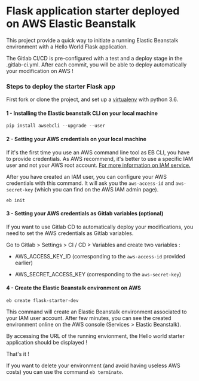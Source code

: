 # Flask application starter deployed on AWS Elastic Beanstalk

This project provide a quick way to initiate a running Elastic Beanstalk environment with a Hello World Flask application.

The Gitlab CI/CD is pre-configured with a test and a deploy stage in the .gitlab-ci.yml. After each commit, you will be able to deploy automatically your modification on AWS !

### Steps to deploy the starter Flask app

First fork or clone the project, and set up a [virtualenv](https://virtualenv.pypa.io/en/stable/) with python 3.6.

#### 1 - Installing the Elastic beanstalk CLI on your local machine

```
pip install awsebcli --upgrade --user
```

#### 2 - Setting your AWS credentials on your local machine

If it's the first time you use an AWS command line tool as EB CLI, you have to provide credentials. As AWS recommend, it's better to use a specific IAM user and not your AWS root account. 
[For more information on IAM service.](https://docs.aws.amazon.com/IAM/latest/UserGuide/introduction.html)

After you have created an IAM user, you can configure your AWS credentials with this command. It will ask you the `aws-access-id` and `aws-secret-key` (which you can find on the AWS IAM admin page).

```
eb init
```

#### 3 - Setting your AWS credentials as Gitlab variables (optional)

If you want to use Gitlab CD to automatically deploy your modifications, you need to set the AWS credentials as Gitlab variables.

Go to Gitlab > Settings > CI / CD > Variables and create two variables : 

- AWS_ACCESS_KEY_ID (corresponding to the `aws-access-id` provided earlier)

- AWS_SECRET_ACCESS_KEY (corresponding to the `aws-secret-key`)

#### 4 - Create the Elastic Beanstalk environment on AWS

```
eb create flask-starter-dev
```

This command will create an Elastic Beanstalk environment associated to your IAM user account. After few minutes, you can see the created environment online on the AWS console (Services > Elastic Beanstalk).

By accessing the URL of the running envionment, the Hello world starter application should be displayed !

That's it ! 

If you want to delete your environment (and avoid having useless AWS costs) you can use the command `eb terminate`.